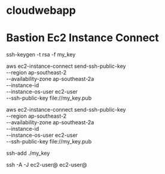 # cloudwebapp

# Bastion Ec2 Instance Connect
ssh-keygen -t rsa -f my_key

aws ec2-instance-connect send-ssh-public-key \
    --region ap-southeast-2 \
    --availability-zone ap-southeast-2a \
    --instance-id <bastion-id> \
    --instance-os-user ec2-user \
    --ssh-public-key file://my_key.pub
  
aws ec2-instance-connect send-ssh-public-key \
    --region ap-southeast-2 \
    --availability-zone ap-southeast-2a \
    --instance-id <private-id> \
    --instance-os-user ec2-user \
    --ssh-public-key file://my_key.pub

ssh-add ./my_key

ssh -A -J ec2-user@<bastion-ip> ec2-user@<private-ip>